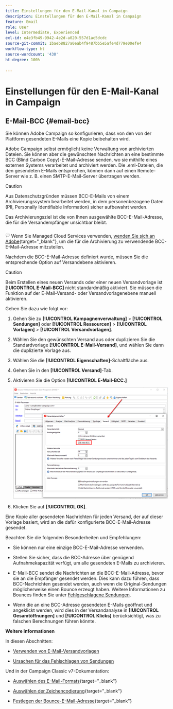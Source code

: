 ```yaml
---
title: Einstellungen für den E-Mail-Kanal in Campaign
description: Einstellungen für den E-Mail-Kanal in Campaign
feature: Email
role: User
level: Intermediate, Experienced
exl-id: e4e3fb49-9942-4e2d-a020-557d1ac5dcdc
source-git-commit: 1baeb8827a0eab4f9487bb5e5afe4d779e00efe4
workflow-type: ht
source-wordcount: '430'
ht-degree: 100%

---
```


# Einstellungen für den E-Mail-Kanal in Campaign

## E-Mail-BCC {#email-bcc}

<!--
>[!NOTE]
>
>This capability is available starting Campaign v8.3. To check your version, refer to [this section](../start/compatibility-matrix.md#how-to-check-your-campaign-version-and-buildversion)-->

Sie können Adobe Campaign so konfigurieren, dass von den von der Plattform gesendeten E-Mails eine Kopie beibehalten wird.

Adobe Campaign selbst ermöglicht keine Verwaltung von archivierten Dateien. Sie können aber die gewünschten Nachrichten an eine bestimmte BCC (Blind Carbon Copy)-E-Mail-Adresse senden, wo sie mithilfe eines externen Systems verarbeitet und archiviert werden. Die .eml-Dateien, die den gesendeten E-Mails entsprechen, können dann auf einen Remote-Server wie z. B. einen SMTP-E-Mail-Server übertragen werden.

>[!CAUTION]
>
>Aus Datenschutzgründen müssen BCC-E-Mails von einem Archivierungssystem bearbeitet werden, in dem personenbezogene Daten (PII, Personally Identifiable Information) sicher aufbewahrt werden.

Das Archivierungsziel ist die von Ihnen ausgewählte BCC-E-Mail-Adresse, die für die Versandempfänger unsichtbar bleibt.

![](../assets/do-not-localize/speech.png) Wenn Sie Managed Cloud Services verwenden, [wenden Sie sich an Adobe](../start/campaign-faq.md#support){target="_blank"}, um die für die Archivierung zu verwendende BCC-E-Mail-Adresse mitzuteilen.

Nachdem die BCC-E-Mail-Adresse definiert wurde, müssen Sie die entsprechende Option auf Versandebene aktivieren.

>[!CAUTION]
>
>Beim Erstellen eines neuen Versands oder einer neuen Versandvorlage ist **[!UICONTROL E-Mail-BCC]** nicht standardmäßig aktiviert. Sie müssen die Funktion auf der E-Mail-Versand- oder Versandvorlagenebene manuell aktivieren.


Gehen Sie dazu wie folgt vor:

1. Gehen Sie zu **[!UICONTROL Kampagnenverwaltung]** > **[!UICONTROL Sendungen]** oder **[!UICONTROL Ressourcen]** > **[!UICONTROL Vorlagen]** > **[!UICONTROL Versandvorlagen]**.
1. Wählen Sie den gewünschten Versand aus oder duplizieren Sie die Standardvorlage **[!UICONTROL E-Mail-Versand]**, und wählen Sie dann die duplizierte Vorlage aus.
1. Wählen Sie die **[!UICONTROL Eigenschaften]**-Schaltfläche aus.
1. Gehen Sie in den **[!UICONTROL Versand]**-Tab.
1. Aktivieren Sie die Option **[!UICONTROL E-Mail-BCC.]**

   ![](assets/email-bcc.png)

1. Klicken Sie auf **[!UICONTROL OK]**.

Eine Kopie aller gesendeten Nachrichten für jeden Versand, der auf dieser Vorlage basiert, wird an die dafür konfigurierte BCC-E-Mail-Adresse gesendet.

Beachten Sie die folgenden Besonderheiten und Empfehlungen:

* Sie können nur eine einzige BCC-E-Mail-Adresse verwenden.

* Stellen Sie sicher, dass die BCC-Adresse über genügend Aufnahmekapazität verfügt, um alle gesendeten E-Mails zu archivieren.

* E-Mail-BCC <!--with Enhanced MTA--> sendet die Nachrichten an die BCC-E-Mail-Adresse, bevor sie an die Empfänger gesendet werden. Dies kann dazu führen, dass BCC-Nachrichten gesendet werden, auch wenn die Original-Sendungen möglicherweise einen Bounce erzeugt haben. Weitere Informationen zu Bounces finden Sie unter [Fehlgeschlagene Sendungen](../send/delivery-failures.md).

* Wenn die an eine BCC-Adresse gesendeten E-Mails geöffnet und angeklickt werden, wird dies in der Versandanalyse in **[!UICONTROL Gesamtöffnungen]** und **[!UICONTROL Klicks]** berücksichtigt, was zu falschen Berechnungen führen könnte.

<!--Only successfully sent emails are taken in account, bounces are not.-->

**Weitere Informationen**

In diesen Abschnitten:

* [Verwenden von E-Mail-Versandvorlagen](../send/create-templates.md)

* [Ursachen für das Fehlschlagen von Sendungen](../send/delivery-failures.md)


Und in der Campaign Classic v7-Dokumentation:

* [Auswählen des E-Mail-Formats](https://experienceleague.adobe.com/docs/campaign-classic/using/sending-messages/sending-emails/sending-an-email/email-parameters.html?lang=de#selecting-message-formats){target="_blank"}

* [Auswählen der Zeichencodierung](https://experienceleague.adobe.com/docs/campaign-classic/using/sending-messages/sending-emails/sending-an-email/email-parameters.html?lang=de#character-encoding){target="_blank"}

* [Festlegen der Bounce-E-Mail-Adresse](https://experienceleague.adobe.com/docs/campaign-classic/using/sending-messages/sending-emails/sending-an-email/email-parameters.html?lang=de#managing-bounce-emails){target="_blank"}

